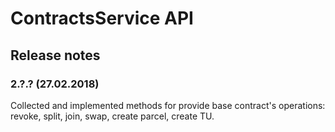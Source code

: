 ContractsService API
==================================
Release notes
-------------

### 2.?.? (27.02.2018)

Collected and implemented methods for provide base contract's operations: revoke, split, join, swap, create parcel, create TU.